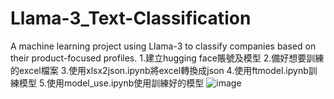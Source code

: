 # Llama-3_Text-Classification
A machine learning project using Llama-3 to classify companies based on their product-focused profiles.
1.建立hugging face賬號及模型
2.備好想要訓練的excel檔案
3.使用xlsx2json.ipynb將excel轉換成json
4.使用ftmodel.ipynb訓練模型
5.使用model_use.ipynb使用訓練好的模型
![image](https://github.com/user-attachments/assets/af305e48-5052-424a-9c1c-c5c94ef2986f)
